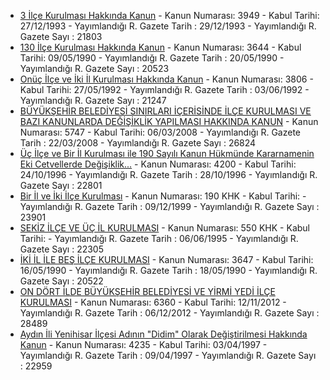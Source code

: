 * [3 İlçe Kurulması Hakkında Kanun](http://www.mevzuat.gov.tr/MevzuatMetin/1.5.3949.pdf)
		- Kanun Numarası: 3949 
		- Kabul Tarihi: 27/12/1993 
		- Yayımlandığı R. Gazete Tarih : 29/12/1993
		- Yayımlandığı R. Gazete Sayı : 21803
* [130 İlçe Kurulması Hakkında Kanun](http://www.resmigazete.gov.tr/arsiv/20523.pdf)
		- Kanun Numarası: 3644 
		- Kabul Tarihi: 09/05/1990
		- Yayımlandığı R. Gazete Tarih : 20/05/1990
		- Yayımlandığı R. Gazete Sayı : 20523
* [Onüç İlçe ve İki İl Kurulması Hakkında Kanun](http://www.resmigazete.gov.tr/arsiv/21247_1.pdf)
		- Kanun Numarası: 3806
		- Kabul Tarihi: 27/05/1992
		- Yayımlandığı R. Gazete Tarih : 03/06/1992
		- Yayımlandığı R. Gazete Sayı : 21247
* [BÜYÜKŞEHİR BELEDİYESİ SINIRLARI İÇERİSİNDE İLÇE KURULMASI VE BAZI KANUNLARDA DEĞİŞİKLİK YAPILMASI HAKKINDA KANUN](http://www.resmigazete.gov.tr/eskiler/2008/03/20080322M1-1.htm)
		- Kanun Numarası: 5747
		- Kabul Tarihi: 06/03/2008
		- Yayımlandığı R. Gazete Tarih : 22/03/2008
		- Yayımlandığı R. Gazete Sayı : 26824	
* [Üç  İlçe  ve  Bir İl Kurulması ile  190  Sayılı  Kanun  Hükmünde  Kararnamenin  Eki  Cetvellerde Değişiklik...](http://www.resmigazete.gov.tr/arsiv/22801.pdf)
		- Kanun Numarası: 4200
		- Kabul Tarihi: 24/10/1996
		- Yayımlandığı R. Gazete Tarih : 28/10/1996
		- Yayımlandığı R. Gazete Sayı : 22801
* [Bir İl ve İki İlçe Kurulması](http://www.resmigazete.gov.tr/arsiv/23901.pdf)
		- Kanun Numarası: 190 KHK
		- Kabul Tarihi: 
		- Yayımlandığı R. Gazete Tarih : 09/12/1999
		- Yayımlandığı R. Gazete Sayı : 23901		
* [SEKİZ İLÇE VE ÜÇ İL KURULMASI](http://www.mevzuat.gov.tr/MevzuatMetin/4.5.550.pdf)
		- Kanun Numarası: 550 KHK
		- Kabul Tarihi: 
		- Yayımlandığı R. Gazete Tarih : 06/06/1995
		- Yayımlandığı R. Gazete Sayı : 22305
* [İKİ İL İLE BEŞ İLÇE KURULMASI](http://www.mevzuat.gov.tr/MevzuatMetin/1.5.3647.pdf)
		- Kanun Numarası: 3647
		- Kabul Tarihi: 16/05/1990
		- Yayımlandığı R. Gazete Tarih : 18/05/1990
		- Yayımlandığı R. Gazete Sayı : 20522
* [ON DÖRT İLDE BÜYÜKŞEHİR BELEDİYESİ VE YİRMİ YEDİ İLÇE KURULMASI](http://www.mevzuat.gov.tr/MevzuatMetin/1.5.6360.pdf)
		- Kanun Numarası: 6360
		- Kabul Tarihi: 12/11/2012
		- Yayımlandığı R. Gazete Tarih : 06/12/2012
		- Yayımlandığı R. Gazete Sayı : 28489
* [Aydın İli Yenihisar İlçesi  Adının  "Didim" Olarak Değiştirilmesi  Hakkında  Kanun](http://www.resmigazete.gov.tr/arsiv/22959.pdf)
		- Kanun Numarası: 4235
		- Kabul Tarihi: 03/04/1997
		- Yayımlandığı R. Gazete Tarih : 09/04/1997
		- Yayımlandığı R. Gazete Sayı : 22959